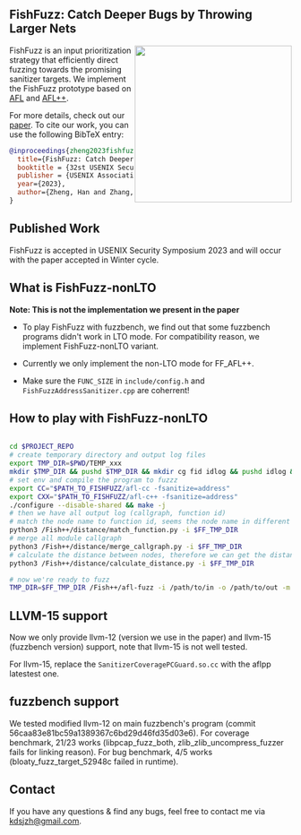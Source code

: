 ## FishFuzz: Catch Deeper Bugs by Throwing Larger Nets

<a href="https://hexhive.epfl.ch/paper/23SEC5.pdf" target="_blank"><img src="paper/preview/FishFuzz-preview.png" align="right" width="280"></a>

FishFuzz is an input prioritization strategy that efficiently direct fuzzing towards the promising sanitizer targets. We implement the FishFuzz prototype based on [AFL](https://github.com/google/afl) and [AFL++](https://github.com/AFLplusplus/AFLplusplus/).

For more details, check out our [paper](https://hexhive.epfl.ch/paper/23SEC5.pdf). To cite our work, you can use the following BibTeX entry:

```bibtex
@inproceedings{zheng2023fishfuzz,
  title={FishFuzz: Catch Deeper Bugs by Throwing Larger Nets},
  booktitle = {32st USENIX Security Symposium (USENIX Security 23)},
  publisher = {USENIX Association},
  year={2023},
  author={Zheng, Han and Zhang, Jiayuan and Huang, Yuhang and Ren, Zezhong and Wang, He and Cao, Chunjie and Zhang, Yuqing and Toffalini, Flavio and Payer, Mathias},
}
```

## Published Work

FishFuzz is accepted in USENIX Security Symposium 2023 and will occur with the paper accepted in Winter cycle.

## What is FishFuzz-nonLTO

**Note: This is not the implementation we present in the paper**

* To play FishFuzz with fuzzbench, we find out that some fuzzbench programs didn't work in LTO mode. For compatibility reason, we implement FishFuzz-nonLTO variant.

* Currently we only implement the non-LTO mode for FF_AFL++.

* Make sure the `FUNC_SIZE` in `include/config.h` and `FishFuzzAddressSanitizer.cpp` are coherrent!

## How to play with FishFuzz-nonLTO

```bash

cd $PROJECT_REPO
# create temporary directory and output log files
export TMP_DIR=$PWD/TEMP_xxx
mkdir $TMP_DIR && pushd $TMP_DIR && mkdir cg fid idlog && pushd idlog && touch fid targid && popd && popd
# set env and compile the program to fuzzz
export CC="$PATH_TO_FISHFUZZ/afl-cc -fsanitize=address"
export CXX="$PATH_TO_FISHFUZZ/afl-c++ -fsanitize=address"
./configure --disable-shared && make -j
# then we have all output log (callgraph, function id)
# match the node name to function id, seems the node name in different modules are not duplicated
python3 /Fish++/distance/match_function.py -i $FF_TMP_DIR
# merge all module callgraph
python3 /Fish++/distance/merge_callgraph.py -i $FF_TMP_DIR
# calculate the distance between nodes, therefore we can get the distance between function ids
python3 /Fish++/distance/calculate_distance.py -i $FF_TMP_DIR

# now we're ready to fuzz
TMP_DIR=$FF_TMP_DIR /Fish++/afl-fuzz -i /path/to/in -o /path/to/out -m none -t 1000+ -D -- ./prog @@

```

## LLVM-15 support

Now we only provide llvm-12 (version we use in the paper) and llvm-15 (fuzzbench version) support, 
note that llvm-15 is not well tested.

For llvm-15, replace the `SanitizerCoveragePCGuard.so.cc` with the aflpp latestest one. 

## fuzzbench support

We tested modified llvm-12 on main fuzzbench's program (commit 56caa83e81bc59a1389367c6bd29d46fd35d03e6).
For coverage benchmark, 21/23 works (libpcap_fuzz_both, zlib_zlib_uncompress_fuzzer fails for linking reason).
For bug benchmark, 4/5 works (bloaty_fuzz_target_52948c failed in runtime). 

## Contact

If you have any questions & find any bugs, feel free to contact me via kdsjzh@gmail.com.
